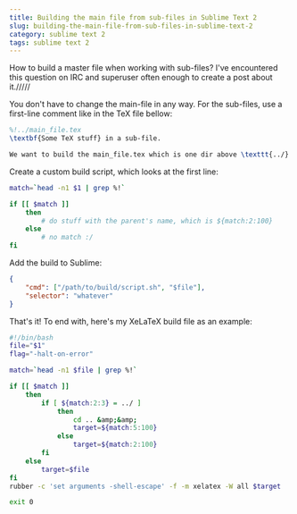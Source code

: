 ```yaml
---
title: Building the main file from sub-files in Sublime Text 2
slug: building-the-main-file-from-sub-files-in-sublime-text-2
category: sublime text 2
tags: sublime text 2
---
```


How to build a master file when working with sub-files? I've encountered this question on IRC and superuser often enough to create a post about it./////

You don't have to change the main-file in any way. For the sub-files, use a first-line comment like in the TeX file bellow:

```tex
%!../main_file.tex
\textbf{Some TeX stuff} in a sub-file.

We want to build the main_file.tex which is one dir above \texttt{../}.
```

Create a custom build script, which looks at the first line:

```bash
match=`head -n1 $1 | grep %!`

if [[ $match ]]
    then
        # do stuff with the parent's name, which is ${match:2:100}
    else
        # no match :/
fi
```

Add the build to Sublime:

```json
{
    "cmd": ["/path/to/build/script.sh", "$file"],
    "selector": "whatever"
}
```

That's it! To end with, here's my XeLaTeX build file as an example:

```bash
#!/bin/bash
file="$1"
flag="-halt-on-error"

match=`head -n1 $file | grep %!`

if [[ $match ]]
    then
        if [ ${match:2:3} = ../ ]
            then
                cd .. &amp;&amp;
                target=${match:5:100}
            else
                target=${match:2:100}
        fi
    else
        target=$file
fi
rubber -c 'set arguments -shell-escape' -f -m xelatex -W all $target

exit 0
```
